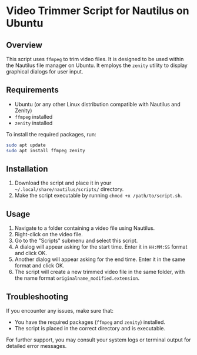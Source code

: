 
# Video Trimmer Script for Nautilus on Ubuntu

## Overview

This script uses `ffmpeg` to trim video files. It is designed to be used within the Nautilus file manager on Ubuntu. It employs the `zenity` utility to display graphical dialogs for user input.

## Requirements

- Ubuntu (or any other Linux distribution compatible with Nautilus and Zenity)
- `ffmpeg` installed
- `zenity` installed

To install the required packages, run:

```bash
sudo apt update
sudo apt install ffmpeg zenity
```

## Installation

1. Download the script and place it in your `~/.local/share/nautilus/scripts/` directory.
2. Make the script executable by running `chmod +x /path/to/script.sh`.

## Usage

1. Navigate to a folder containing a video file using Nautilus.
2. Right-click on the video file.
3. Go to the "Scripts" submenu and select this script.
4. A dialog will appear asking for the start time. Enter it in `HH:MM:SS` format and click OK.
5. Another dialog will appear asking for the end time. Enter it in the same format and click OK.
6. The script will create a new trimmed video file in the same folder, with the name format `originalname_modified.extension`.

## Troubleshooting

If you encounter any issues, make sure that:

- You have the required packages (`ffmpeg` and `zenity`) installed.
- The script is placed in the correct directory and is executable.

For further support, you may consult your system logs or terminal output for detailed error messages.
